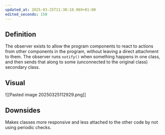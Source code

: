```yaml
---
updated_at: 2025-03-25T11:30:10.969+01:00
edited_seconds: 150
---
```

## Definition
The observer exists to allow the program components to react to actions from other components in the program, without leaving a direct attachment to them.
The observer runs `notify()` when something happens in one class, and then sends that along to some (unconnected to the original class) secondary class.

## Visual
![[Pasted image 20250325112929.png]]
## Downsides
Makes classes more responsive and less attached to the other code by not using periodic checks.
